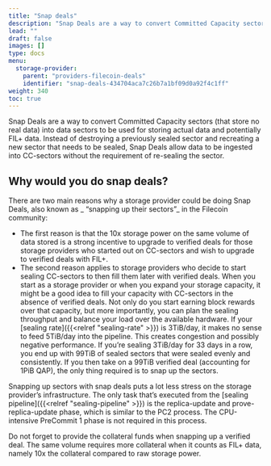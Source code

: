 ```yaml
---
title: "Snap deals"
description: "Snap Deals are a way to convert Committed Capacity sectors (that store no real data) into data sectors to be used for storing actual data."
lead: ""
draft: false
images: []
type: docs
menu:
  storage-provider:
    parent: "providers-filecoin-deals"
    identifier: "snap-deals-434704aca7c26b7a1bf09d0a92f4c1ff"
weight: 340
toc: true
---
```


Snap Deals are a way to convert Committed Capacity sectors (that store no real data) into data sectors to be used for storing actual data and potentially FIL+ data. Instead of destroying a previously sealed sector and recreating a new sector that needs to be sealed, Snap Deals allow data to be ingested into CC-sectors without the requirement of re-sealing the sector.

## Why would you do snap deals?

There are two main reasons why a storage provider could be doing Snap Deals, also known as _ “snapping up their sectors”_ in the Filecoin community:

- The first reason is that the 10x storage power on the same volume of data stored is a strong incentive to upgrade to verified deals for those storage providers who started out on CC-sectors and wish to upgrade to verified deals with FIL+.
- The second reason applies to storage providers who decide to start sealing CC-sectors to then fill them later with verified deals. When you start as a storage provider or when you expand your storage capacity, it might be a good idea to fill your capacity with CC-sectors in the absence of verified deals. Not only do you start earning block rewards over that capacity, but more importantly, you can plan the sealing throughput and balance your load over the available hardware. If your [sealing rate]({{<relref "sealing-rate" >}}) is 3TiB/day, it makes no sense to feed 5TiB/day into the pipeline. This creates congestion and possibly negative performance. If you’re sealing 3TiB/day for 33 days in a row, you end up with 99TiB of sealed sectors that were sealed evenly and consistently. If you then take on a 99TiB verified deal (accounting for 1PiB QAP), the only thing required is to snap up the sectors.

Snapping up sectors with snap deals puts a lot less stress on the storage provider’s infrastructure. The only task that’s executed from the [sealing pipeline]({{<relref "sealing-pipeline" >}}) is the replica-update and prove-replica-update phase, which is similar to the PC2 process. The CPU-intensive PreCommit 1 phase is not required in this process.

Do not forget to provide the collateral funds when snapping up a verified deal. The same volume requires more collateral when it counts as FIL+ data, namely 10x the collateral compared to raw storage power.
